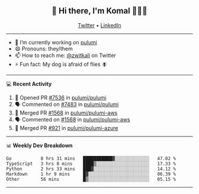 <h2 align="center"> 👋 Hi there, I'm Komal 🧑🏾‍💻 </h2>
<p align="center">
    <a href="https://twitter.com/zwitkali">Twitter</a> •
    <a href="https://www.linkedin.com/in/komal-ali/">LinkedIn</a>
</p>

--------

- 🔭 I’m currently working on [pulumi](https://github.com/pulumi/pulumi)
- 😄 Pronouns: they/them
- 📫 How to reach me: [@zwitkali](https://twitter.com/zwitkali) on Twitter
- ⚡ Fun fact: My dog is afraid of flies 🪰

--------
💻 **Recent Activity**

<!--START_SECTION:activity-->
1. 💪 Opened PR [#7536](https://github.com/pulumi/pulumi/pull/7536) in [pulumi/pulumi](https://github.com/pulumi/pulumi)
2. 🗣 Commented on [#7483](https://github.com/pulumi/pulumi/issues/7483) in [pulumi/pulumi](https://github.com/pulumi/pulumi)
3. 🎉 Merged PR [#1568](https://github.com/pulumi/pulumi-aws/pull/1568) in [pulumi/pulumi-aws](https://github.com/pulumi/pulumi-aws)
4. 🗣 Commented on [#1568](https://github.com/pulumi/pulumi-aws/issues/1568) in [pulumi/pulumi-aws](https://github.com/pulumi/pulumi-aws)
5. 🎉 Merged PR [#921](https://github.com/pulumi/pulumi-azure/pull/921) in [pulumi/pulumi-azure](https://github.com/pulumi/pulumi-azure)
<!--END_SECTION:activity-->

--------

📊 **Weekly Dev Breakdown**
<!--START_SECTION:waka-->
```text
Go           8 hrs 31 mins   ███████████▓░░░░░░░░░░░░░   47.02 % 
TypeScript   3 hrs 8 mins    ████▒░░░░░░░░░░░░░░░░░░░░   17.33 % 
Python       2 hrs 33 mins   ███▓░░░░░░░░░░░░░░░░░░░░░   14.12 % 
Markdown     1 hr 9 mins     █▓░░░░░░░░░░░░░░░░░░░░░░░   06.39 % 
Other        56 mins         █▒░░░░░░░░░░░░░░░░░░░░░░░   05.15 % 
```
<!--END_SECTION:waka-->

--------
